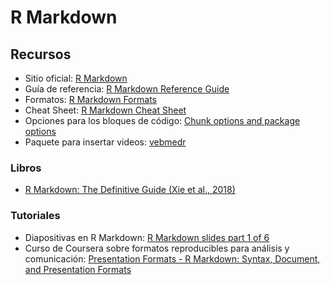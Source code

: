 # R Markdown

## Recursos
* Sitio oficial: [R Markdown](https://rmarkdown.rstudio.com/)
* Guía de referencia: [R Markdown Reference Guide](https://rstudio.com/wp-content/uploads/2015/03/rmarkdown-reference.pdf)
* Formatos: [R Markdown Formats](https://rmarkdown.rstudio.com/formats)
* Cheat Sheet: [R Markdown Cheat Sheet](https://rstudio.com/wp-content/uploads/2015/02/rmarkdown-cheatsheet.pdf)
* Opciones para los bloques de código: [Chunk options and package options](https://yihui.org/knitr/options/)
* Paquete para insertar videos: [vebmedr](http://ijlyttle.github.io/vembedr/)

### Libros
* [R Markdown: The Definitive Guide (Xie et al., 2018)](https://bookdown.org/yihui/rmarkdown/)

### Tutoriales
* Diapositivas en R Markdown: [R Markdown slides part 1 of 6](https://www.youtube.com/watch?v=gkyjTcpCITM)
* Curso de Coursera sobre formatos reproducibles para análisis y comunicación: [Presentation Formats - R Markdown: Syntax, Document, and Presentation Formats](https://www.coursera.org/lecture/reproducible-templates-analysis/presentation-formats-XQfZK)
